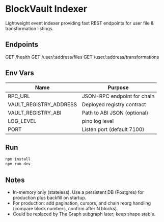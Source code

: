 # BlockVault Indexer

Lightweight event indexer providing fast REST endpoints for user file & transformation listings.

## Endpoints
GET /health
GET /user/:address/files
GET /user/:address/transformations

## Env Vars
| Name | Purpose |
| ---- | ------- |
| RPC_URL | JSON-RPC endpoint for chain |
| VAULT_REGISTRY_ADDRESS | Deployed registry contract |
| VAULT_REGISTRY_ABI | Path to ABI JSON (optional) |
| LOG_LEVEL | pino log level |
| PORT | Listen port (default 7100) |

## Run
```bash
npm install
npm run dev
```

## Notes
- In-memory only (stateless). Use a persistent DB (Postgres) for production plus backfill on startup.
- For production: add pagination, cursors, and chain reorg handling (compare block numbers, confirm after N blocks).
- Could be replaced by The Graph subgraph later; keep shape stable.
